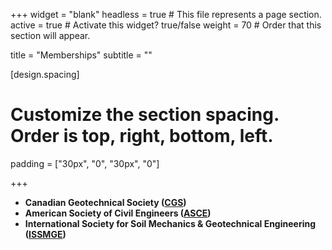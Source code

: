 +++
widget = "blank"
headless = true  # This file represents a page section.
active = true  # Activate this widget? true/false
weight = 70  # Order that this section will appear.

title = "Memberships"
subtitle = ""

[design.spacing]
  # Customize the section spacing. Order is top, right, bottom, left.
  padding = ["30px", "0", "30px", "0"]

+++


- **Canadian Geotechnical Society ([CGS](http://www.cgs.ca/index.php?lang=en))**
- **American Society of Civil Engineers ([ASCE](https://www.asce.org/))**
- **International Society for Soil Mechanics & Geotechnical Engineering ([ISSMGE](https://www.issmge.org/))**
